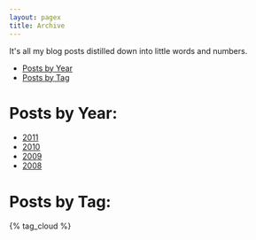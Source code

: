 ```yaml
---
layout: pagex
title: Archive
---
```


<p class="page-message">
  It's all my blog posts distilled down into little words and numbers.
</p>

<div class="navmenu software">
<nav class="blue">
	<ul>
		<li><a href="#year" class="scroll">Posts by Year</a></li>
		<li><a href="#tag" class="scroll">Posts by Tag</a></li>
	</ul>
</nav>
</div>

<h1 class="one" id="year"><span>Posts by Year:</span></h1>

<p>
<div class="tag-menu archive">
  <ul>
    <li><a href="2011/index.html"><span class="tag-wrapper">2011</span></a></li>
    <li><a href="2010/index.html"><span class="tag-wrapper">2010</span></a></li>
    <li><a href="2009/index.html"><span class="tag-wrapper">2009</span></a></li>
    <li><a href="2008/index.html"><span class="tag-wrapper">2008</span></a></li>
  </ul>
</div>
</p>

<h1 class="one" id="tag"><span>Posts by Tag:</span></h1>

<p>
{% tag_cloud %}
</p>
